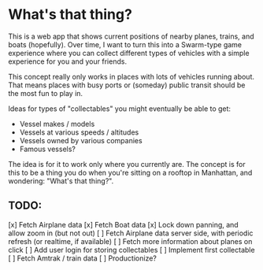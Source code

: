 # What's that thing?

This is a web app that shows current positions of nearby planes, trains, and boats (hopefully). 
Over time, I want to turn this into a Swarm-type game experience where you can collect different types of vehicles with a simple experience for you and your friends.

This concept really only works in places with lots of vehicles running about. That means places with busy ports or (someday) public transit should be the most fun to play in.

Ideas for types of "collectables" you might eventually be able to get:
- Vessel makes / models
- Vessels at various speeds / altitudes
- Vessels owned by various companies
- Famous vessels?

The idea is for it to work only where you currently are. 
The concept is for this to be a thing you do when you're sitting on a rooftop in Manhattan, and wondering: "What's that thing?".


## TODO:
 [x] Fetch Airplane data
 [x] Fetch Boat data
 [x] Lock down panning, and allow zoom in (but not out)
 [ ] Fetch Airplane data server side, with periodic refresh (or realtime, if available)
 [ ] Fetch more information about planes on click
 [ ] Add user login for storing collectables
 [ ] Implement first collectable
 [ ] Fetch Amtrak / train data
 [ ] Productionize?